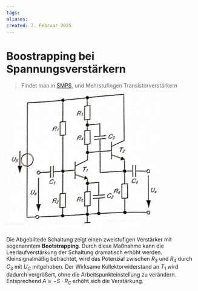 ```yaml
---
tags: 
aliases: 
created: 7. Februar 2025
---
```


# Boostrapping bei Spannungsverstärkern

> Findet man in [SMPS](Stromversorgungseinheiten/{MOC}%20Schaltnetzteil.md), und Mehrstufingen Transistorverstärkern

![](assets/Pasted%20image%2020250207212041.png)

Die Abgebiltede Schaltung zeigt einen zweistufigen Verstärker mit sogenanntem **Bootstrapping**. Durch diese Maßnahme kann die Leerlaufverstärkung der Schaltung dramatisch erhöht werden. Kleinsignalmäßig betrachtet, wird das Potenzial zwischen $R_{3}$ und $R_{4}$ durch $C_{3}$ mit $U_{C}$ mitgehoben. Der Wirksame Kollektorwiderstand an $T_{1}$ wird dadurch vergrößert, ohne die Arbeitspunkteinstellung zu verändern. Entsprechend $A \approx -S\cdot R_{C}$ erhöht sich die Verstärkung.

